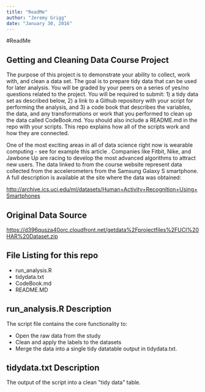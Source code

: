 ```yaml
---
title: "ReadMe"
author: "Jeremy Grigg"
date: "January 30, 2016"
---
```


#ReadMe

## Getting and Cleaning Data Course Project

The purpose of this project is to demonstrate your ability to collect, work with, and clean a data set. The goal is to prepare tidy data that can be used for later analysis. You will be graded by your peers on a series of yes/no questions related to the project. You will be required to submit: 1) a tidy data set as described below, 2) a link to a Github repository with your script for performing the analysis, and 3) a code book that describes the variables, the data, and any transformations or work that you performed to clean up the data called CodeBook.md. You should also include a README.md in the repo with your scripts. This repo explains how all of the scripts work and how they are connected.

One of the most exciting areas in all of data science right now is wearable computing - see for example this article . Companies like Fitbit, Nike, and Jawbone Up are racing to develop the most advanced algorithms to attract new users. The data linked to from the course website represent data collected from the accelerometers from the Samsung Galaxy S smartphone. A full description is available at the site where the data was obtained:

http://archive.ics.uci.edu/ml/datasets/Human+Activity+Recognition+Using+Smartphones

## Original Data Source

https://d396qusza40orc.cloudfront.net/getdata%2Fprojectfiles%2FUCI%20HAR%20Dataset.zip

## File Listing for this repo
* run_analysis.R
* tidydata.txt
* CodeBook.md
* README.MD

## run_analysis.R Description

The script file contains the core functionality to:
* Open the raw data from the study
* Clean and apply the labels to the datasets
* Merge the data into a single tidy datatable output in tidydata.txt.

## tidydata.txt Description

The output of the script into a clean "tidy data" table.


